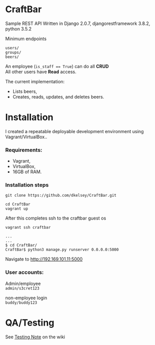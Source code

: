 # CraftBar
Sample REST API
Written in Django 2.0.7, djangorestframework 3.8.2, python 3.5.2

Minimum endpoints
```
users/
groups/
beers/
```
An employee (`is_staff == True`) can do all **CRUD**<br>
All other users have **Read** access.

The current implementation:
* Lists beers,
* Creates, reads, updates, and deletes beers.

# Installation

I created a repeatable deployable development environment using Vagrant/VirtualBox..

### Requirements:
* Vagrant,
* VirtualBox,
* 16GB of RAM.

### Installation steps

```
git clone https://github.com/dkelsey/CraftBar.git

cd CraftBar
vagrant up
```
After this completes ssh to the craftbar guest os
```
vagrant ssh craftbar

...
...
$ cd CraftBar/
CraftBar$ python3 manage.py runserver 0.0.0.0:5000
```

Navigate to http://192.169.101.11:5000

### User accounts:

Admin/employee<br>
`admin/s3cret123`

non-employee login<br>
`buddy/buddy123`

# QA/Testing

See [Testing Note](https://github.com/dkelsey/CraftBar/wiki/Testing-Notes) on the wiki
